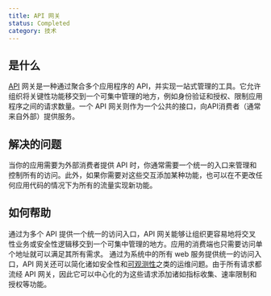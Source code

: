 ```yaml
---
title: API 网关
status: Completed
category: 技术
---
```



## 是什么

[API](/application_programming_interface/) 网关是一种通过聚合多个应用程序的 API，并实现一站式管理的工具。它允许组织将关键性功能移交到一个可集中管理的地方，例如身份验证和授权、限制应用程序之间的请求数量。一个 API 网关则作为一个公共的接口，向API消费者（通常来自外部）提供服务。

## 解决的问题

当你的应用需要为外部消费者提供 API 时，你通常需要一个统一的入口来管理和控制所有的访问。此外，如果你需要对这些交互添加某种功能，也可以在不更改任何应用代码的情况下为所有的流量实现新功能。

## 如何帮助

通过为多个 API 提供一个统一的访问入口，API 网关能够让组织更容易地将交叉性业务或安全性逻辑移交到一个可集中管理的地方。应用的消费端也只需要访问单个地址就可以满足其所有需求。 通过为系统中的所有 web 服务提供统一的访问入口，API 网关还可以简化诸如安全性和[可观测性](/observability/)之类的运维问题。由于所有请求都流经 API 网关，因此它可以中心化的为这些请求添加诸如指标收集、速率限制和授权等功能。
